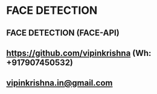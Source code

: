 # FACE DETECTION

## FACE DETECTION (FACE-API)

## https://github.com/vipinkrishna (Wh: +917907450532)
## vipinkrishna.in@gmail.com

